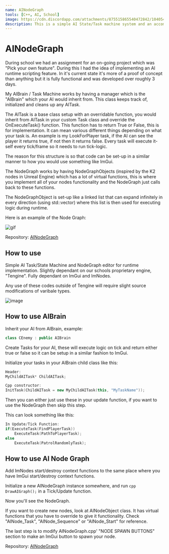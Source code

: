 ```yaml
---
name: AINodeGraph
tools: [C++, AI, School]
image: https://cdn.discordapp.com/attachments/875515865540472842/1040541446643646474/AINodeGraphCover.png
description: This is a simple AI State/Task machine system and an accompanying node graph editor for runtime scripting of AI logic, intended as proof of concept. 
---
```


# AINodeGraph

During school we had an assignment for an on-going project which was "Pick your own feature". During this I had the idea of implementing an AI runtime scripting feature. In it's current state it's more of a proof of concept than anything but it is fully functional and was developed over roughly 3 days.

My AIBrain / Task Machine works by having a manager which is the "AIBrain" which your AI would inherit from. This class keeps track of, initialized and cleans up any AITask.

The AITask is a base class setup with an overridable function, you would inherit from AITask in your custom Task class and override the OnExecuteTask() function. This function has to return True or False, this is for implementation. It can mean various different things depending on what your task is.
An example is my LookForPlayer task, if the AI can see the player it returns true, if not then it returns false. Every task will execute it-self every tick/frame so it needs to run tick-logic.

The reason for this structure is so that code can be set-up in a similar manner to how you would use something like ImGui.

The NodeGraph works by having NodeGraphObjects (inspired by the K2 nodes in Unreal Engine) which has a lot of virtual functions, this is where you implement all of your nodes functionality and the NodeGraph just calls back to these functions.

The NodeGraphObject is set-up like a linked list that can expand infinitely in every direction (using std::vector) where this list is then used for executing logic during runtime.

Here is an example of the Node Graph:

![gif](https://cdn.discordapp.com/attachments/875515865540472842/1040638946331349053/Animation.gif)
  
Repository: [AINodeGraph](https://github.com/PrestigeBR/AINodeGraph)
  
## How to use
  
Simple AI Task/State Machine and NodeGraph editor for runtime implementation. Slightly dependant on our schools proprietary engine, "Tengine". Fully dependant on ImGui and ImNodes.

Any use of these codes outside of Tengine will require slight source modifications of varibale types.

![image](https://cdn.discordapp.com/attachments/875515865540472842/1038064190889394196/image.png)

## How to use AIBrain

Inherit your AI from AIBrain, example:


```cpp
class CEnemy : public AIBrain
```

Create Tasks for your AI, these will execute logic on tick and return either true or false so it can be setup in a similar fashion to ImGui.

Initialize your tasks in your AIBrain child class like this:

```cpp
Header:
MyChildAITask* ChildAITask;

Cpp constructor:
InitTask(ChildAITask = new MyChildAITask(this, "MyTaskName"));
```

Then you can either just use these in your update function, if you want to use the NodeGraph then skip this step.

This can look something like this:

```cpp
In Update/Tick Function:
if(ExecuteTask(FindPlayerTask))
    ExecuteTask(PathToPlayerTask);
else
    ExecuteTask(PatrolRandomlyTask);
```

## How to use AI Node Graph

Add ImNodes start/destroy context functions to the same place where you have ImGui start/destroy context functions.

Initialize a new AINodeGraph instance somewhere, and run ```cpp DrawAIGraph();``` in a Tick/Update function.

Now you'll see the NodeGraph.

If you want to create new nodes, look at AINodeObject class. It has virtual functions that you have to override to give it functionality. Check "AINode_Task", "AINode_Sequence" or "AINode_Start" for reference.

The last step is to modify AINodeGraph.cpp' "NODE SPAWN BUTTONS" section to make an ImGui button to spawn your node.

Repository: [AINodeGraph](https://github.com/PrestigeBR/AINodeGraph)
